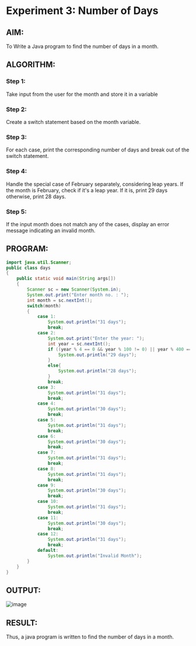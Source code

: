 # Experiment 3: Number of Days

## AIM:
To Write a Java program to find the number of days in a month.

## ALGORITHM:

### Step 1:
Take input from the user for the month and store it in a variable

###  Step 2:
Create a switch statement based on the month variable.

### Step 3:
For each case, print the corresponding number of days and break out of the switch statement.

### Step 4:
Handle the special case of February separately, considering leap years. If the month is February, check if it's a leap year. If it is, print 29 days otherwise, print 28 days.

### Step 5:
If the input month does not match any of the cases, display an error message indicating an invalid month.


## PROGRAM:
```java
import java.util.Scanner;
public class days
{
    public static void main(String args[])
    {
        Scanner sc = new Scanner(System.in);
        System.out.print("Enter month no. : ");
        int month = sc.nextInt();
        switch(month)
        {
            case 1:
                System.out.println("31 days");
                break;
            case 2:
                System.out.print("Enter the year: ");
                int year = sc.nextInt();
                if ((year % 4 == 0 && year % 100 != 0) || year % 400 == 0) {
                    System.out.println("29 days");
                } 
                else{
                    System.out.println("28 days");
                }
                break;
            case 3:
                System.out.println("31 days");
                break;
            case 4:
                System.out.println("30 days");
                break;
            case 5:
                System.out.println("31 days");
                break;
            case 6:
                System.out.println("30 days");
                break;
            case 7:
                System.out.println("31 days");
                break;
            case 8:
                System.out.println("31 days");
                break;
            case 9:
                System.out.println("30 days");
                break;
            case 10:
                System.out.println("31 days");
                break;
            case 11:
                System.out.println("30 days");
                break;
            case 12:
                System.out.println("31 days");
                break;
            default:
                System.out.println("Invalid Month");
        }
    }
}
```

## OUTPUT:
![image](https://github.com/Aashima02/No-Of-Days/assets/93427086/222f05ea-d4ac-4ca8-bf60-1cbd5e96556c)


## RESULT:
Thus, a java program is written to find the number of days in a month.
